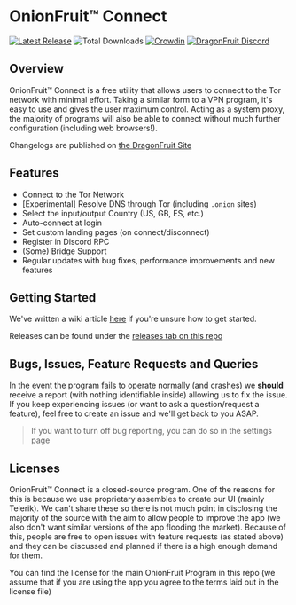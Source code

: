# OnionFruit™ Connect

[![Latest Release](https://img.shields.io/github/v/release/dragonfruitnetwork/OnionFruit)](https://github.com/dragonfruitnetwork/OnionFruit/releases)
![Total Downloads](https://img.shields.io/github/downloads/dragonfruitnetwork/OnionFruit/total)
[![Crowdin](https://badges.crowdin.net/onionfruit/localized.svg)](https://crowdin.com/project/onionfruit)
[![DragonFruit Discord](https://img.shields.io/discord/482528405292843018?label=Discord&style=popout)](https://discord.gg/VA26u5Z)

## Overview

OnionFruit™ Connect is a free utility that allows users to connect to the Tor network with minimal effort. Taking a similar form to a VPN program, it's easy to use and gives the user maximum control.
Acting as a system proxy, the majority of programs will also be able to connect without much further configuration (including web browsers!).

Changelogs are published on [the DragonFruit Site](https://dragonfruit.network/changelog/onionfruit)

## Features

- Connect to the Tor Network
- [Experimental] Resolve DNS through Tor (including `.onion` sites)
- Select the input/output Country (US, GB, ES, etc.)
- Auto-connect at login
- Set custom landing pages (on connect/disconnect)
- Register in Discord RPC
- (Some) Bridge Support
- Regular updates with bug fixes, performance improvements and new features

## Getting Started

We've written a wiki article [here](https://github.com/dragonfruitnetwork/OnionFruit/wiki/Getting-Started) if you're unsure how to get started.

Releases can be found under the [releases tab on this repo](https://github.com/dragonfruitnetwork/OnionFruit/releases)

## Bugs, Issues, Feature Requests and Queries

In the event the program fails to operate normally (and crashes) we **should** receive a report (with nothing identifiable inside) allowing us to fix the issue.
If you keep experiencing issues (or want to ask a question/request a feature), feel free to create an issue and we'll get back to you ASAP.

> If you want to turn off bug reporting, you can do so in the settings page

## Licenses

OnionFruit™ Connect is a closed-source program. One of the reasons for this is because we use proprietary assembles to create our UI (mainly Telerik).
We can't share these so there is not much point in disclosing the majority of the source with the aim to allow people to improve the app (we also don't want similar versions of the app flooding the market).
Because of this, people are free to open issues with feature requests (as stated above) and they can be discussed and planned if there is a high enough demand for them.

You can find the license for the main OnionFruit Program in this repo (we assume that if you are using the app you agree to the terms laid out in the license file)
